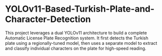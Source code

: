 # YOLOv11-Based-Turkish-Plate-and-Character-Detection
This project leverages a dual YOLOv11 architecture to build a complete Automatic License Plate Recognition system. It first detects the Turkish plate using a regionally-tuned model, then uses a separate model to extract and classify individual characters on the plate for high-speed reading.
